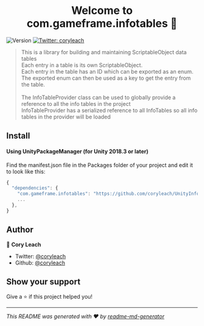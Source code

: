<h1 align="center">Welcome to com.gameframe.infotables 👋</h1>
<p>
  <img alt="Version" src="https://img.shields.io/badge/version-1.0.10-blue.svg?cacheSeconds=2592000" />
  <a href="https://twitter.com/coryleach">
    <img alt="Twitter: coryleach" src="https://img.shields.io/twitter/follow/coryleach.svg?style=social" target="_blank" />
  </a>
</p>

> This is a library for building and maintaining ScriptableObject data tables</br>
> Each entry in a table is its own ScriptableObject.</br>
> Each entry in the table has an ID which can be exported as an enum. </br>
> The exported enum can then be used as a key to get the entry from the table. </br>
> </br>
> The InfoTableProvider class can be used to globally provide a reference to all the info tables in the project </br>
> InfoTableProvider has a serialized reference to all InfoTables so all info tables in the provider will be loaded </br>

## Install

#### Using UnityPackageManager (for Unity 2018.3 or later)

Find the manifest.json file in the Packages folder of your project and edit it to look like this:
```js
{
  "dependencies": {
    "com.gameframe.infotables": "https://github.com/coryleach/UnityInfoTables.git#1.0.10",
    ...
  },
}
```

## Author

👤 **Cory Leach**

* Twitter: [@coryleach](https://twitter.com/coryleach)
* Github: [@coryleach](https://github.com/coryleach)

## Show your support

Give a ⭐️ if this project helped you!

***
_This README was generated with ❤️ by [readme-md-generator](https://github.com/kefranabg/readme-md-generator)_
